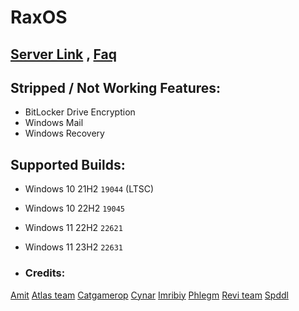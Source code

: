 # RaxOS

## [Server Link](https://discord.gg/6Y5CZqWHFa) , [Faq](https://github.com/raox77/WinISO/blob/main/docs/Faq.md)

## Stripped / Not Working Features:
- BitLocker Drive Encryption
- Windows Mail
- Windows Recovery

## Supported Builds:
- Windows 10 21H2 `19044` (LTSC)
- Windows 10 22H2 `19045`
- Windows 11 22H2 `22621`
- Windows 11 23H2 `22631`

- ### Credits:
[Amit](https://github.com/amitxv)
[Atlas team](https://github.com/Atlas-OS)
[Catgamerop](https://discord.gg/4Gg8n6WhPN)
[Cynar](https://github.com/CYNAR2k/)
[Imribiy](https://bit.ly/xos-windows)
[Phlegm](https://dsc.gg/ggos)
[Revi team](https://github.com/meetrevision)
[Spddl](https://github.com/spddl)